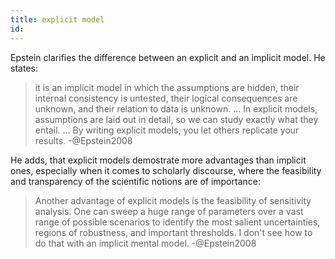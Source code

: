 ```yaml
---
title: explicit model
id: 
---
```


Epstein clarifies the difference between an explicit and an implicit model. He states: 
> it is an implicit model in which the assumptions are hidden, their internal consistency is untested, their logical consequences are unknown, and their relation to data is unknown. … In explicit models, assumptions are laid out in detail, so we can study exactly what they entail. … By writing explicit models, you let others replicate your results. -@Epstein2008

He adds, that explicit models demostrate more advantages than implicit ones, especially when it comes to scholarly discourse, where the feasibility and transparency of the scientific notions are of importance:
> Another advantage of explicit models is the feasibility of sensitivity analysis. One can sweep a huge range of parameters over a vast range of possible scenarios to identify the most salient uncertainties, regions of robustness, and important thresholds. I don't see how to do that with an implicit mental model. -@Epstein2008 